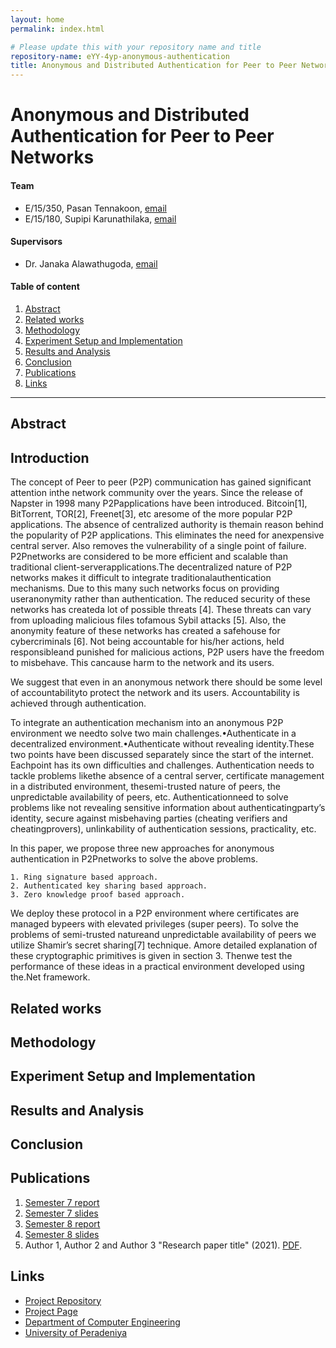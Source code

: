 ```yaml
---
layout: home
permalink: index.html

# Please update this with your repository name and title
repository-name: eYY-4yp-anonymous-authentication
title: Anonymous and Distributed Authentication for Peer to Peer Networks
---
```


[comment]: # "This is the standard layout for the project, but you can clean this and use your own template"

# Anonymous and Distributed Authentication for Peer to Peer Networks

#### Team

- E/15/350, Pasan Tennakoon, [email](pasan96tennakoon@gmail.com)
- E/15/180, Supipi Karunathilaka, [email](supipivirajini@gmail.com)

#### Supervisors

- Dr. Janaka Alawathugoda, [email](alawatugoda@eng.pdn.ac.lk)

#### Table of content

1. [Abstract](#abstract)
2. [Related works](#related-works)
3. [Methodology](#methodology)
4. [Experiment Setup and Implementation](#experiment-setup-and-implementation)
5. [Results and Analysis](#results-and-analysis)
6. [Conclusion](#conclusion)
7. [Publications](#publications)
8. [Links](#links)

---

## Abstract

## Introduction

The concept of Peer to peer (P2P) communication has gained significant attention inthe network community over the years. Since the release of Napster in 1998 many P2Papplications have been introduced. Bitcoin[1], BitTorrent, TOR[2], Freenet[3], etc aresome of the more popular P2P applications. The absence of centralized authority is themain reason behind the popularity of P2P applications. This eliminates the need for anexpensive central server. Also removes the vulnerability of a single point of failure. P2Pnetworks are considered to be more efficient and scalable than traditional client-serverapplications.The decentralized nature of P2P networks makes it difficult to integrate traditionalauthentication mechanisms. Due to this many such networks focus on providing useranonymity rather than authentication. The reduced security of these networks has createda lot of possible threats [4]. These threats can vary from uploading malicious files tofamous Sybil attacks [5]. Also, the anonymity feature of these networks has created a safehouse for cybercriminals [6]. Not being accountable for his/her actions, held responsibleand punished for malicious actions, P2P users have the freedom to misbehave. This cancause harm to the network and its users.

We suggest that even in an anonymous network there should be some level of accountabilityto protect the network and its users. Accountability is achieved through authentication.

To integrate an authentication mechanism into an anonymous P2P environment we needto solve two main challenges.•Authenticate in a decentralized environment.•Authenticate without revealing identity.These two points have been discussed separately since the start of the internet. Eachpoint has its own difficulties and challenges. Authentication needs to tackle problems likethe absence of a central server, certificate management in a distributed environment, thesemi-trusted nature of peers, the unpredictable availability of peers, etc. Authenticationneed to solve problems like not revealing sensitive information about authenticatingparty’s identity, secure against misbehaving parties (cheating verifiers and cheatingprovers), unlinkability of authentication sessions, practicality, etc.

In this paper, we propose three new approaches for anonymous authentication in P2Pnetworks to solve the above problems.

    1. Ring signature based approach.
    2. Authenticated key sharing based approach.
    3. Zero knowledge proof based approach.

We deploy these protocol in a P2P environment where certificates are managed bypeers with elevated privileges (super peers). To solve the problems of semi-trusted natureand unpredictable availability of peers we utilize Shamir’s secret sharing[7] technique. Amore detailed explanation of these cryptographic primitives is given in section 3. Thenwe test the performance of these ideas in a practical environment developed using the.Net framework.

## Related works

## Methodology

## Experiment Setup and Implementation

## Results and Analysis

## Conclusion

## Publications

1. [Semester 7 report](./)
2. [Semester 7 slides](./)
3. [Semester 8 report](./)
4. [Semester 8 slides](./)
5. Author 1, Author 2 and Author 3 "Research paper title" (2021). [PDF](./).

## Links

[//]: # " NOTE: EDIT THIS LINKS WITH YOUR REPO DETAILS "

- [Project Repository](https://github.com/cepdnaclk/anonymous-authentication)
- [Project Page](https://cepdnaclk.github.io/anonymous-authentication)
- [Department of Computer Engineering](http://www.ce.pdn.ac.lk/)
- [University of Peradeniya](https://eng.pdn.ac.lk/)

[//]: # "Please refer this to learn more about Markdown syntax"
[//]: # "https://github.com/adam-p/markdown-here/wiki/Markdown-Cheatsheet"

